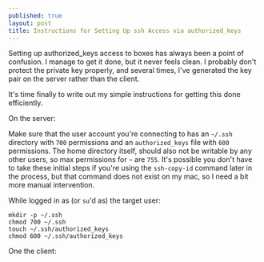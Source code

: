 ```yaml
---
published: true
layout: post
title: Instructions for Setting Up ssh Access via authorized_keys
---
```


Setting up authorized_keys access to boxes has always been a point of confusion. I manage to get it done, but it never feels clean. I probably don't protect the private key properly, and several times, I've generated the key pair on the server rather than the client.

It's time finally to write out my simple instructions for getting this done efficiently.

On the server:

Make sure that the user account you're connecting to has an `~/.ssh` directory with `700` permissions and an `authorized_keys` file with `600` permissions. The home directory itself, should also not be writable by any other users, so max permissions for `~` are `755`. It's possible you don't have to take these initial steps if you're using the `ssh-copy-id` command later in the process, but that command does not exist on my mac, so I need a bit more manual intervention.

While logged in as (or `su`'d as) the target user:

```
mkdir -p ~/.ssh
chmod 700 ~/.ssh
touch ~/.ssh/authorized_keys
chmod 600 ~/.ssh/authorized_keys
```

One the client:

```
```
